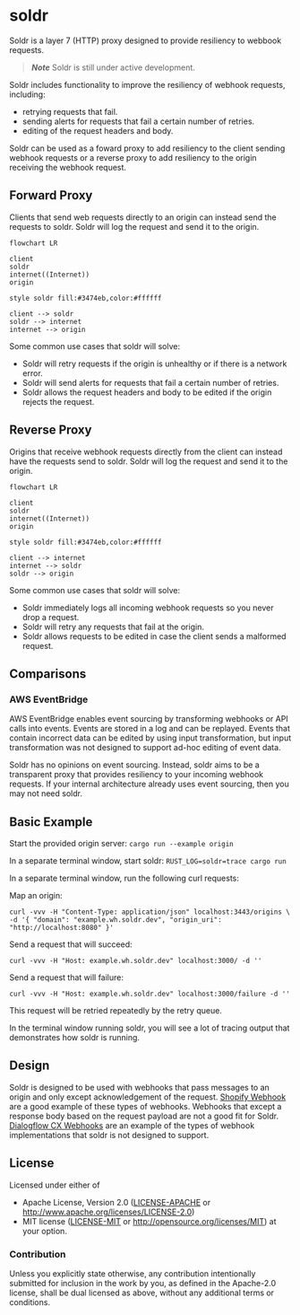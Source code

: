 # soldr

Soldr is a layer 7 (HTTP) proxy designed to provide resiliency to webbook requests.

> ***Note***
> Soldr is still under active development.

Soldr includes functionality to improve the resiliency of webhook requests, including:
- retrying requests that fail.
- sending alerts for requests that fail a certain number of retries.
- editing of the request headers and body.

Soldr can be used as a foward proxy to add resiliency to the client sending webhook requests or a reverse proxy to add resiliency to the origin receiving the webhook request.

## Forward Proxy
Clients that send web requests directly to an origin can instead send the requests to soldr. Soldr will log the request and send it to the origin.
```mermaid
flowchart LR

client
soldr
internet((Internet))
origin

style soldr fill:#3474eb,color:#ffffff

client --> soldr
soldr --> internet
internet --> origin
```
Some common use cases that soldr will solve:
- Soldr will retry requests if the origin is unhealthy or if there is a network error.
- Soldr will send alerts for requests that fail a certain number of retries.
- Soldr allows the request headers and body to be edited if the origin rejects the request.

## Reverse Proxy
Origins that receive webhook requests directly from the client can instead have the requests send to soldr. Soldr will log the request and send it to the origin.
```mermaid
flowchart LR

client
soldr
internet((Internet))
origin

style soldr fill:#3474eb,color:#ffffff

client --> internet
internet --> soldr
soldr --> origin
```
Some common use cases that soldr will solve:
- Soldr immediately logs all incoming webhook requests so you never drop a request.
- Soldr will retry any requests that fail at the origin.
- Soldr allows requests to be edited in case the client sends a malformed request.

## Comparisons
### AWS EventBridge
AWS EventBridge enables event sourcing by transforming webhooks or API calls into events. Events are stored in a log and can be replayed. Events that contain incorrect data can be edited by using input transformation, but input transformation was not designed to support ad-hoc editing of event data.

Soldr has no opinions on event sourcing. Instead, soldr aims to be a transparent proxy that provides resiliency to your incoming webhook requests. If your internal architecture already uses event sourcing, then you may not need soldr.

## Basic Example

Start the provided origin server: `cargo run --example origin`

In a separate terminal window, start soldr: `RUST_LOG=soldr=trace cargo run`

In a separate terminal window, run the following curl requests:

Map an origin:

```
curl -vvv -H "Content-Type: application/json" localhost:3443/origins \
-d '{ "domain": "example.wh.soldr.dev", "origin_uri": "http://localhost:8080" }'
```

Send a request that will succeed:

```
curl -vvv -H "Host: example.wh.soldr.dev" localhost:3000/ -d ''
```

Send a request that will failure:

```
curl -vvv -H "Host: example.wh.soldr.dev" localhost:3000/failure -d ''
```

This request will be retried repeatedly by the retry queue.


In the terminal window running soldr, you will see a lot of tracing output that demonstrates how soldr is running.

## Design

Soldr is designed to be used with webhooks that pass messages to an origin and only except acknowledgement of the request. [Shopify Webhook](https://shopify.dev/docs/apps/webhooks) are a good example of these types of webhooks. Webhooks that except a response body based on the request payload are not a good fit for Soldr. [Dialogflow CX Webhooks](https://cloud.google.com/dialogflow/cx/docs/concept/webhook) are an example of the types of webhook implementations that soldr is not designed to support.

## License

Licensed under either of
 * Apache License, Version 2.0 ([LICENSE-APACHE](LICENSE-APACHE) or http://www.apache.org/licenses/LICENSE-2.0)
 * MIT license ([LICENSE-MIT](LICENSE-MIT) or http://opensource.org/licenses/MIT)
at your option.

### Contribution

Unless you explicitly state otherwise, any contribution intentionally submitted
for inclusion in the work by you, as defined in the Apache-2.0 license, shall be dual licensed as above, without any
additional terms or conditions.
